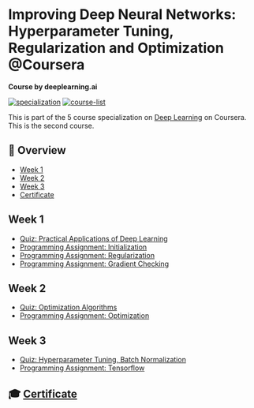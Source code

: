 # Improving Deep Neural Networks: Hyperparameter Tuning, Regularization and Optimization @Coursera

__Course by deeplearning.ai__

[![specialization](https://img.shields.io/badge/specialization-Deep%20Learning-<COLOR>.svg)](https://github.com/anishLearnsToCode/deep-learning-ai)
[![course-list](https://img.shields.io/badge/also%20see-Other%20Coursera%20Courses-1f72ff.svg)](https://github.com/anishLearnsToCode/course-list#coursera)

This is part of the 5 course specialization on 
[Deep Learning](https://github.com/anishLearnsToCode/deep-learning-ai) 
on Coursera. This is the second course.

## 📖 Overview
- [Week 1](#week-1)
- [Week 2](#week-2)
- [Week 3](#week-3)
- [Certificate](#-certificate)

## Week 1
- [Quiz: Practical Applications of Deep Learning](week_1/quiz-practical-aspects-of-deep-learning.md)
- [Programming Assignment: Initialization](week_1/initialization/Initialization.ipynb)
- [Programming Assignment: Regularization](week_1/regularization/Regularization_v2a.ipynb)
- [Programming Assignment: Gradient Checking](week_1/gradient-checking/Gradient+Checking+v1.ipynb)

## Week 2
- [Quiz: Optimization Algorithms](week_2)
- [Programming Assignment: Optimization](week_2/optimization-methods)

## Week 3
- [Quiz: Hyperparameter Tuning, Batch Normalization](week_3)
- [Programming Assignment: Tensorflow](week_3)

## 🎓 [Certificate]()
